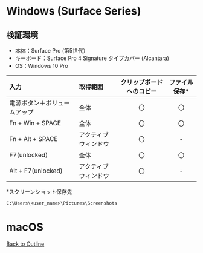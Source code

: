 # Windows (Surface Series)

## 検証環境
* 本体：Surface Pro (第5世代）
* キーボード：Surface Pro 4 Signature タイプカバー (Alcantara)
* OS：Windows 10 Pro


| 入力 | 取得範囲 | クリップボードへのコピー | ファイル保存* |
|:------|:------|:-------:|:------:|
| 電源ボタン＋ボリュームアップ | 全体 | 〇 | 〇 |
| Fn + Win + SPACE | 全体 | 〇 | 〇 |
| Fn + Alt + SPACE | アクティブウィンドウ | 〇 | - |
| F7(unlocked) | 全体 | 〇 | 〇 |
| Alt + F7(unlocked) | アクティブウィンドウ | 〇 | - |

*スクリーンショット保存先

`C:\Users\<user_name>\Pictures\Screenshots`



# macOS

[Back to Outline](https://github.com/baki504/knowledge/blob/master/README.md)
